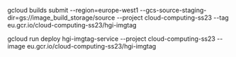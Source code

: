 gcloud builds submit --region=europe-west1 --gcs-source-staging-dir=gs://image_build_storage/source --project cloud-computing-ss23 --tag eu.gcr.io/cloud-computing-ss23/hgi-imgtag

gcloud run deploy hgi-imgtag-service --project cloud-computing-ss23 --image eu.gcr.io/cloud-computing-ss23/hgi-imgtag